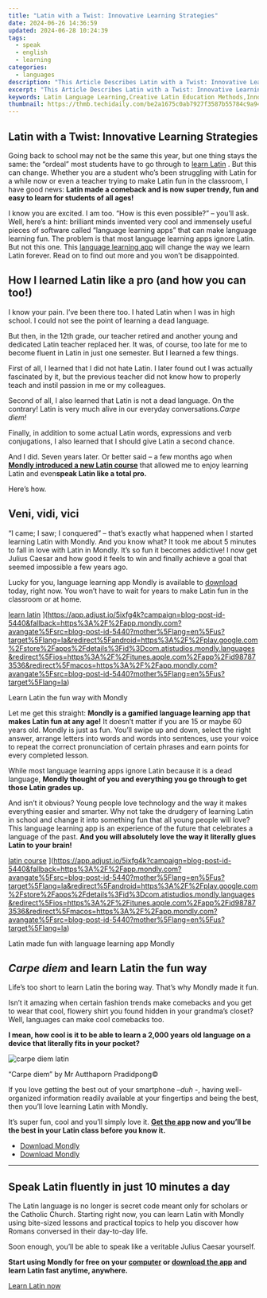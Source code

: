 ```yaml
---
title: "Latin with a Twist: Innovative Learning Strategies"
date: 2024-06-26 14:36:59
updated: 2024-06-28 10:24:39
tags:
  - speak
  - english
  - learning
categories:
  - languages
description: "This Article Describes Latin with a Twist: Innovative Learning Strategies"
excerpt: "This Article Describes Latin with a Twist: Innovative Learning Strategies"
keywords: Latin Language Learning,Creative Latin Education Methods,Innovative Language Teaching Techniques,Twist on Traditional Latin Studies,Dynamic Latin Learning Strategies,Innovative Language Acquisition Approaches,Modern Methods for Classical Languages
thumbnail: https://thmb.techidaily.com/be2a1675c0ab7927f3587b55784c9a94cb04734a3680a7b81ad5a795bcf8c9ff.jpg
---
```


## Latin with a Twist: Innovative Learning Strategies

 Going back to school may not be the same this year, but one thing stays the same: the “ordeal” most students have to go through to [learn Latin](https://app.adjust.io/5ixfg4k?campaign=blog-post-id-5440&fallback=https%3A%2F%2Fapp.mondly.com?avangate%5Fsrc=blog-post-id-5440?mother%5Flang=en%5Fus?target%5Flang=la&redirect%5Fandroid=https%3A%2F%2Fplay.google.com%2Fstore%2Fapps%2Fdetails%3Fid%3Dcom.atistudios.mondly.languages&redirect%5Fios=https%3A%2F%2Fitunes.apple.com%2Fapp%2Fid987873536&redirect%5Fmacos=https%3A%2F%2Fapp.mondly.com?avangate%5Fsrc=blog-post-id-5440?mother%5Flang=en%5Fus?target%5Flang=la) . But this can change. Whether you are a student who’s been struggling with Latin for a while now or even a teacher trying to make Latin fun in the classroom, I have good news: **Latin made a comeback and is now super trendy, fun and easy to learn for students of all ages!**

 I know you are excited. I am too. “How is this even possible?” – you’ll ask. Well, here’s a hint: brilliant minds invented very cool and immensely useful pieces of software called “language learning apps” that can make language learning fun. The problem is that most language learning apps ignore Latin. But not this one. This [language learning app](https://app.adjust.io/5ixfg4k?campaign=blog-post-id-5440&fallback=https%3A%2F%2Fapp.mondly.com?avangate%5Fsrc=blog-post-id-5440?mother%5Flang=en%5Fus?target%5Flang=la&redirect%5Fandroid=https%3A%2F%2Fplay.google.com%2Fstore%2Fapps%2Fdetails%3Fid%3Dcom.atistudios.mondly.languages&redirect%5Fios=https%3A%2F%2Fitunes.apple.com%2Fapp%2Fid987873536&redirect%5Fmacos=https%3A%2F%2Fapp.mondly.com?avangate%5Fsrc=blog-post-id-5440?mother%5Flang=en%5Fus?target%5Flang=la) will change the way we learn Latin forever. Read on to find out more and you won’t be disappointed.

## How I learned Latin like a pro (and how you can too!)

 I know your pain. I’ve been there too. I hated Latin when I was in high school. I could not see the point of learning a dead language.

 But then, in the 12th grade, our teacher retired and another young and dedicated Latin teacher replaced her. It was, of course, too late for me to become fluent in Latin in just one semester. But I learned a few things.

 First of all, I learned that I did not hate Latin. I later found out I was actually fascinated by it, but the previous teacher did not know how to properly teach and instil passion in me or my colleagues.

 Second of all, I also learned that Latin is not a dead language. On the contrary! Latin is very much alive in our everyday conversations._Carpe diem!_

 Finally, in addition to some actual Latin words, expressions and verb conjugations, I also learned that I should give Latin a second chance.

 And I did. Seven years later. Or better said – a few months ago when [**Mondly introduced a new Latin course**](https://shop.mondly.com/affiliate.php?ACCOUNT=ATISTUDI&AFFILIATE=108875&PATH=https://www.mondly.com?AFFILIATE=108875) that allowed me to enjoy learning Latin and even**speak Latin like a total pro.**

Here’s how.

## Veni, vidi, vici

 “I came; I saw; I conquered” – that’s exactly what happened when I started learning Latin with Mondly. And you know what? It took me about 5 minutes to fall in love with Latin in Mondly. It’s so fun it becomes addictive! I now get Julius Caesar and how good it feels to win and finally achieve a goal that seemed impossible a few years ago.

 Lucky for you, language learning app Mondly is available to [download](https://app.adjust.io/5ixfg4k?campaign=blog-post-id-5440&fallback=https%3A%2F%2Fapp.mondly.com?avangate%5Fsrc=blog-post-id-5440?mother%5Flang=en%5Fus?target%5Flang=la&redirect%5Fandroid=https%3A%2F%2Fplay.google.com%2Fstore%2Fapps%2Fdetails%3Fid%3Dcom.atistudios.mondly.languages&redirect%5Fios=https%3A%2F%2Fitunes.apple.com%2Fapp%2Fid987873536&redirect%5Fmacos=https%3A%2F%2Fapp.mondly.com?avangate%5Fsrc=blog-post-id-5440?mother%5Flang=en%5Fus?target%5Flang=la) today, right now. You won’t have to wait for years to make Latin fun in the classroom or at home.

[learn latin](https://edge.mondly.com/blog/wp-content/uploads/2020/09/learn-latin-277x600.jpg "Back To School: Latin Made Fun And Easy For Students Of All Ages 2") ](https://app.adjust.io/5ixfg4k?campaign=blog-post-id-5440&fallback=https%3A%2F%2Fapp.mondly.com?avangate%5Fsrc=blog-post-id-5440?mother%5Flang=en%5Fus?target%5Flang=la&redirect%5Fandroid=https%3A%2F%2Fplay.google.com%2Fstore%2Fapps%2Fdetails%3Fid%3Dcom.atistudios.mondly.languages&redirect%5Fios=https%3A%2F%2Fitunes.apple.com%2Fapp%2Fid987873536&redirect%5Fmacos=https%3A%2F%2Fapp.mondly.com?avangate%5Fsrc=blog-post-id-5440?mother%5Flang=en%5Fus?target%5Flang=la)

 Learn Latin the fun way with Mondly

 Let me get this straight: **Mondly is a gamified language learning app that makes Latin fun at any age!** It doesn’t matter if you are 15 or maybe 60 years old. Mondly is just as fun. You’ll swipe up and down, select the right answer, arrange letters into words and words into sentences, use your voice to repeat the correct pronunciation of certain phrases and earn points for every completed lesson.

 While most language learning apps ignore Latin because it is a dead language, **Mondly thought of you and everything you go through to get those Latin grades up.**

 And isn’t it obvious? Young people love technology and the way it makes everything easier and smarter. Why not take the drudgery of learning Latin in school and change it into something fun that all young people will love? This language learning app is an experience of the future that celebrates a language of the past. **And you will absolutely love the way it literally glues Latin to your brain!**

[latin course](https://edge.mondly.com/blog/wp-content/uploads/2020/09/latin-course-277x600.jpg "Back To School: Latin Made Fun And Easy For Students Of All Ages 3") ](https://app.adjust.io/5ixfg4k?campaign=blog-post-id-5440&fallback=https%3A%2F%2Fapp.mondly.com?avangate%5Fsrc=blog-post-id-5440?mother%5Flang=en%5Fus?target%5Flang=la&redirect%5Fandroid=https%3A%2F%2Fplay.google.com%2Fstore%2Fapps%2Fdetails%3Fid%3Dcom.atistudios.mondly.languages&redirect%5Fios=https%3A%2F%2Fitunes.apple.com%2Fapp%2Fid987873536&redirect%5Fmacos=https%3A%2F%2Fapp.mondly.com?avangate%5Fsrc=blog-post-id-5440?mother%5Flang=en%5Fus?target%5Flang=la)

 Latin made fun with language learning app Mondly

## _Carpe diem_ and learn Latin the fun way

 Life’s too short to learn Latin the boring way. That’s why Mondly made it fun.

 Isn’t it amazing when certain fashion trends make comebacks and you get to wear that cool, flowery shirt you found hidden in your grandma’s closet? Well, languages can make cool comebacks too.

 **I mean, how cool is it to be able to learn a 2,000 years old language on a device that literally fits in your pocket?**

![carpe diem latin](https://edge.mondly.com/blog/wp-content/uploads/2020/09/carpe-diem-latin-960x641.jpg "Back To School: Latin Made Fun And Easy For Students Of All Ages 4")

 “Carpe diem” by Mr Autthaporn Pradidpong©

 If you love getting the best out of your smartphone –_duh_ \-, having well-organized information readily available at your fingertips and being the best, then you’ll love learning Latin with Mondly.

 It’s super fun, cool and you’ll simply love it. **[Get the app](https://app.adjust.io/5ixfg4k?campaign=blog-post-id-5440&fallback=https%3A%2F%2Fapp.mondly.com?avangate%5Fsrc=blog-post-id-5440?mother%5Flang=en%5Fus?target%5Flang=la&redirect%5Fandroid=https%3A%2F%2Fplay.google.com%2Fstore%2Fapps%2Fdetails%3Fid%3Dcom.atistudios.mondly.languages&redirect%5Fios=https%3A%2F%2Fitunes.apple.com%2Fapp%2Fid987873536&redirect%5Fmacos=https%3A%2F%2Fapp.mondly.com?avangate%5Fsrc=blog-post-id-5440?mother%5Flang=en%5Fus?target%5Flang=la) now and you’ll be the best in your Latin class before you know it.**

* [Download Mondly](https://www.facebook.com/sharer/sharer.php?u=https%3A%2F%2Fwww.mondly.com%2Fblog%2Fback-to-school-latin-made-fun%2F&t=Back+to+School%3A+Latin+Made+Fun+and+Easy+for+Students+of+All+Ages "Share on Facebook")
* [Download Mondly](https://shop.mondly.com/affiliate.php?ACCOUNT=ATISTUDI&AFFILIATE=108875&PATH=https://www.mondly.com?AFFILIATE=108875)

---

## Speak Latin fluently in just 10 minutes a day

 The Latin language is no longer is secret code meant only for scholars or the Catholic Church. Starting right now, you can learn Latin with Mondly using bite-sized lessons and practical topics to help you discover how Romans conversed in their day-to-day life.

 Soon enough, you’ll be able to speak like a veritable Julius Caesar yourself.

 **Start using Mondly for free on your [computer](https://app.adjust.io/5ixfg4k?campaign=blog-post-id-5440&fallback=https%3A%2F%2Fapp.mondly.com?avangate%5Fsrc=blog-post-id-5440?mother%5Flang=en%5Fus?target%5Flang=la&redirect%5Fandroid=https%3A%2F%2Fplay.google.com%2Fstore%2Fapps%2Fdetails%3Fid%3Dcom.atistudios.mondly.languages&redirect%5Fios=https%3A%2F%2Fitunes.apple.com%2Fapp%2Fid987873536&redirect%5Fmacos=https%3A%2F%2Fapp.mondly.com?avangate%5Fsrc=blog-post-id-5440?mother%5Flang=en%5Fus?target%5Flang=la) or [download the app](https://app.adjust.io/5ixfg4k?campaign=blog-post-id-5440&fallback=https%3A%2F%2Fapp.mondly.com?avangate%5Fsrc=blog-post-id-5440?mother%5Flang=en%5Fus?target%5Flang=la&redirect%5Fandroid=https%3A%2F%2Fplay.google.com%2Fstore%2Fapps%2Fdetails%3Fid%3Dcom.atistudios.mondly.languages&redirect%5Fios=https%3A%2F%2Fitunes.apple.com%2Fapp%2Fid987873536&redirect%5Fmacos=https%3A%2F%2Fapp.mondly.com?avangate%5Fsrc=blog-post-id-5440?mother%5Flang=en%5Fus?target%5Flang=la) and learn Latin fast anytime, anywhere.**

[Learn Latin now](https://adjt.mondly.com/5ixfg4k?campaign=blog-post-id-5440&fallback=https%3A%2F%2Fapp.mondly.com%3Futm%5Fmedium%3Dblog%5Fblog-post-id-5440%26utm%5Fsource%3Dblog-post-id-5440&redirect%5Fmacos=https%3A%2F%2Fapp.mondly.com%3Futm%5Fmedium%3Dblog%5Fblog-post-id-5440%26utm%5Fsource%3Dblog-post-id-5440&redirect%5Fandroid=https%3A%2F%2Fplay.google.com%2Fstore%2Fapps%2Fdetails%3Fid%3Dcom.atistudios.mondly.languages%3Futm%5Fmedium%3Dblog%5Fblog-post-id-5440%26utm%5Fsource%3Dblog-post-id-5440&redirect%5Fios=https%3A%2F%2Fapps.apple.com%2Fapp%2Fapple-store%2Fid987873536%3Fpt%3D78954800%26ct%3Dblog-post-id-5440%26mt%3D8 "Learn Latin now")

<ins class="adsbygoogle"
     style="display:block"
     data-ad-format="autorelaxed"
     data-ad-client="ca-pub-7571918770474297"
     data-ad-slot="1223367746"></ins>



<ins class="adsbygoogle"
     style="display:block"
     data-ad-client="ca-pub-7571918770474297"
     data-ad-slot="8358498916"
     data-ad-format="auto"
     data-full-width-responsive="true"></ins>
